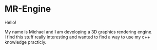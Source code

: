 # MR-Engine

Hello! 

My name is Michael and I am developing a 3D graphics rendering engine.  
I find this stuff really interesting and wanted to find a way to use my c++ knowledge practicly.
